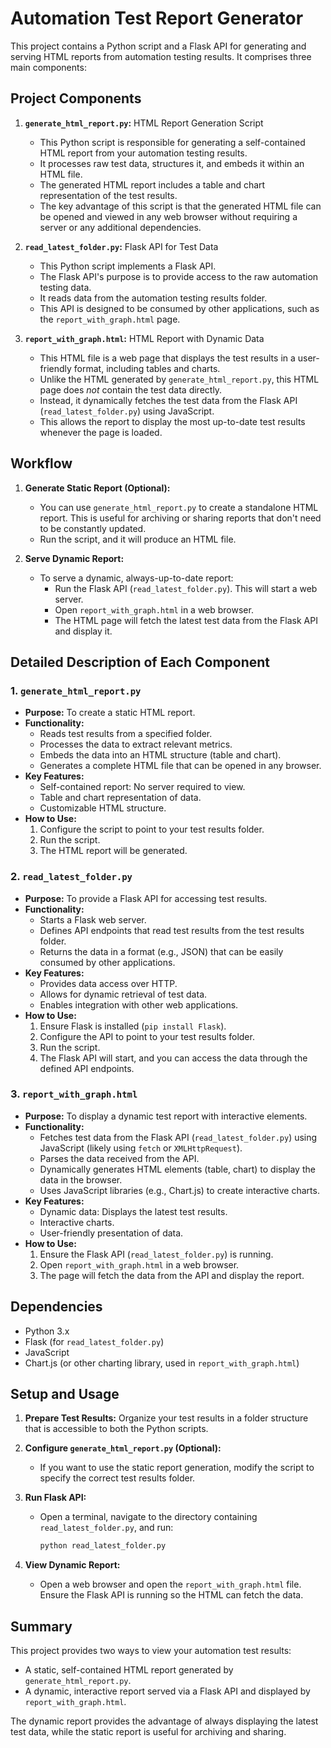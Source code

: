 # Automation Test Report Generator

This project contains a Python script and a Flask API for generating and serving HTML reports from automation testing results. It comprises three main components:

## Project Components

1.  **`generate_html_report.py`:** HTML Report Generation Script
    * This Python script is responsible for generating a self-contained HTML report from your automation testing results.
    * It processes raw test data, structures it, and embeds it within an HTML file.
    * The generated HTML report includes a table and chart representation of the test results.
    * The key advantage of this script is that the generated HTML file can be opened and viewed in any web browser without requiring a server or any additional dependencies.

2.  **`read_latest_folder.py`:** Flask API for Test Data
    * This Python script implements a Flask API.
    * The Flask API's purpose is to provide access to the raw automation testing data.
    * It reads data from the automation testing results folder.
    * This API is designed to be consumed by other applications, such as the `report_with_graph.html` page.

3.  **`report_with_graph.html`:** HTML Report with Dynamic Data
    * This HTML file is a web page that displays the test results in a user-friendly format, including tables and charts.
    * Unlike the HTML generated by `generate_html_report.py`, this HTML page does *not* contain the test data directly.
    * Instead, it dynamically fetches the test data from the Flask API (`read_latest_folder.py`) using JavaScript.
    * This allows the report to display the most up-to-date test results whenever the page is loaded.

## Workflow

1.  **Generate Static Report (Optional):**
    * You can use `generate_html_report.py` to create a standalone HTML report. This is useful for archiving or sharing reports that don't need to be constantly updated.
    * Run the script, and it will produce an HTML file.

2.  **Serve Dynamic Report:**
    * To serve a dynamic, always-up-to-date report:
        * Run the Flask API (`read_latest_folder.py`). This will start a web server.
        * Open `report_with_graph.html` in a web browser.
        * The HTML page will fetch the latest test data from the Flask API and display it.

## Detailed Description of Each Component

### 1. `generate_html_report.py`

   * **Purpose:** To create a static HTML report.
   * **Functionality:**
        * Reads test results from a specified folder.
        * Processes the data to extract relevant metrics.
        * Embeds the data into an HTML structure (table and chart).
        * Generates a complete HTML file that can be opened in any browser.
   * **Key Features:**
        * Self-contained report: No server required to view.
        * Table and chart representation of data.
        * Customizable HTML structure.
   * **How to Use:**
        1.  Configure the script to point to your test results folder.
        2.  Run the script.
        3.  The HTML report will be generated.

### 2. `read_latest_folder.py`

   * **Purpose:** To provide a Flask API for accessing test results.
   * **Functionality:**
        * Starts a Flask web server.
        * Defines API endpoints that read test results from the test results folder.
        * Returns the data in a format (e.g., JSON) that can be easily consumed by other applications.
   * **Key Features:**
        * Provides data access over HTTP.
        * Allows for dynamic retrieval of test data.
        * Enables integration with other web applications.
   * **How to Use:**
        1.  Ensure Flask is installed (`pip install Flask`).
        2.  Configure the API to point to your test results folder.
        3.  Run the script.
        4.  The Flask API will start, and you can access the data through the defined API endpoints.

### 3. `report_with_graph.html`

   * **Purpose:** To display a dynamic test report with interactive elements.
   * **Functionality:**
        * Fetches test data from the Flask API (`read_latest_folder.py`) using JavaScript (likely using `fetch` or `XMLHttpRequest`).
        * Parses the data received from the API.
        * Dynamically generates HTML elements (table, chart) to display the data in the browser.
        * Uses JavaScript libraries (e.g., Chart.js) to create interactive charts.
   * **Key Features:**
        * Dynamic data: Displays the latest test results.
        * Interactive charts.
        * User-friendly presentation of data.
   * **How to Use:**
        1.  Ensure the Flask API (`read_latest_folder.py`) is running.
        2.  Open `report_with_graph.html` in a web browser.
        3.  The page will fetch the data from the API and display the report.

## Dependencies

* Python 3.x
* Flask (for `read_latest_folder.py`)
* JavaScript
* Chart.js (or other charting library, used in `report_with_graph.html`)

## Setup and Usage

1.  **Prepare Test Results:** Organize your test results in a folder structure that is accessible to both the Python scripts.

2.  **Configure `generate_html_report.py` (Optional):**
    * If you want to use the static report generation, modify the script to specify the correct test results folder.

3.  **Run Flask API:**
    * Open a terminal, navigate to the directory containing `read_latest_folder.py`, and run:
        ```bash
        python read_latest_folder.py
        ```

4.  **View Dynamic Report:**
    * Open a web browser and open the `report_with_graph.html` file.  Ensure the Flask API is running so the HTML can fetch the data.

## Summary

This project provides two ways to view your automation test results:

* A static, self-contained HTML report generated by `generate_html_report.py`.
* A dynamic, interactive report served via a Flask API and displayed by `report_with_graph.html`.

The dynamic report provides the advantage of always displaying the latest test data, while the static report is useful for archiving and sharing.

